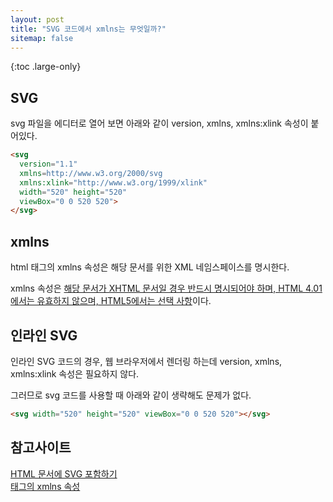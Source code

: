 ```yaml
---
layout: post
title: "SVG 코드에서 xmlns는 무엇일까?"
sitemap: false
---
```


{:toc .large-only}

## SVG

svg 파일을 에디터로 열어 보면 아래와 같이 version, xmlns, xmlns:xlink 속성이 붙어있다.

```html
<svg
  version="1.1"
  xmlns=http://www.w3.org/2000/svg
  xmlns:xlink="http://www.w3.org/1999/xlink"
  width="520" height="520"
  viewBox="0 0 520 520">
</svg>
```

## xmlns

html 태그의 xmlns 속성은 해당 문서를 위한 XML 네임스페이스를 명시한다.

xmlns 속성은 <u>해당 문서가 XHTML 문서일 경우 반드시 명시되어야 하며, HTML 4.01에서는 유효하지 않으며, HTML5에서는 선택 사항</u>이다.

## 인라인 SVG

인라인 SVG 코드의 경우, 웹 브라우저에서 렌더링 하는데 version, xmlns, xmlns:xlink 속성은 필요하지 않다.

그러므로 svg 코드를 사용할 때 아래와 같이 생략해도 문제가 없다.

```html
<svg width="520" height="520" viewBox="0 0 520 520"></svg>
```

## 참고사이트

[HTML 문서에 SVG 포함하기](https://a11y.gitbook.io/graphics-aria/svg-graphics/html+svg#less-than-svg-greater-than)<br/>
[<html> 태그의 xmlns 속성](http://tcpschool.com/html-tag-attrs/html-xmlns)
